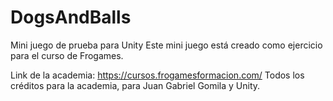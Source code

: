 # DogsAndBalls
Mini juego de prueba para Unity
Este mini juego está creado como ejercicio para el curso de Frogames.

Link de la academia: https://cursos.frogamesformacion.com/
Todos los créditos para la academia, para Juan Gabriel Gomila y Unity.

